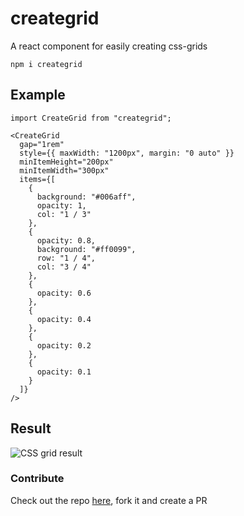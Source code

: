 # creategrid

A react component for easily creating css-grids

    npm i creategrid

## Example

```
import CreateGrid from "creategrid";

<CreateGrid
  gap="1rem"
  style={{ maxWidth: "1200px", margin: "0 auto" }}
  minItemHeight="200px"
  minItemWidth="300px"
  items={[
    {
      background: "#006aff",
      opacity: 1,
      col: "1 / 3"
    },
    {
      opacity: 0.8,
      background: "#ff0099",
      row: "1 / 4",
      col: "3 / 4"
    },
    {
      opacity: 0.6
    },
    {
      opacity: 0.4
    },
    {
      opacity: 0.2
    },
    {
      opacity: 0.1
    }
  ]}
/>
```

## Result

![CSS grid result](https://drive.google.com/uc?export=view&id=10XaF9czXSbdeai4s_45Y_qRHV7-bq3QJ "CSS grid result")

### Contribute

Check out the repo [here](https://github.com/albingroen/grid), fork it and create a PR
